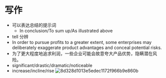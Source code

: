 # 写作

- 可以表达总结的提示词
    - In conclusion/To sum up/As illustrated above
- tell 分辨
- In order to pursue profits to a greater extent, some enterprises may deliberately exaggerate product advantages and conceal potential risks.
- 为了更大程度地追求利润，一些企业可能会故意夸大产品优势，隐瞒潜在风险。
- significant/drastic/dramatic/noticeable
- increase/incline/rise
![8d328d1013e5edec1172f966b9e860b](https://user-images.githubusercontent.com/44770623/182523802-20091b98-0cf0-46a3-914f-92ef40274cfb.jpg)
